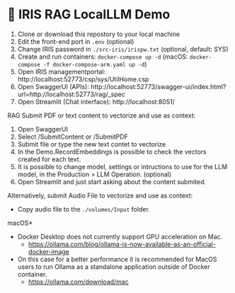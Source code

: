 # 🤖 IRIS RAG LocalLLM Demo 
 1. Clone or download this repostory to your local machine
 2. Edit the front-end port in `.env` (optional)
 3. Change IRIS password in `./src-iris/irispw.txt` (optional, default: SYS)
 4. Create and run containers: `docker-compose up -d` (macOS: `docker-compose -f docker-compose-arm.yaml up -d`)
 5. Open IRIS managementportal: http://localhost:52773/csp/sys/UtilHome.csp
 6. Open SwaggerUI (APIs): http://localhost:52773/swagger-ui/index.html?url=http://localhost:52773/rag/_spec
 7. Open Streamlit (Chat interface): http://localhost:8051/

RAG
 Submit PDF or text content to vectorize and use as context:
 1. Open SwaggerUI
 2. Select /SubmitContent or /SubmitPDF
 3. Submit file or type the new text contet to vectorize
 4. In the Demo.RecordEmbeddings is possible to check the vectors created for each text. 
 5. It is possible to change model, settings or intructions to use for the LLM model, in the Production > LLM Operation. (optional) 
 6. Open Streamlit and just start asking about the content submited.
 
 Alternatively, submit Audio File to vectorize and use as context:
 - Copy audio file to the `./volumes/Input` folder.

macOS*
 - Docker Desktop does not currently support GPU acceleration on Mac.
   - https://ollama.com/blog/ollama-is-now-available-as-an-official-docker-image
 - On this case for a better performance it is recommended for MacOS users to run Ollama as a standalone application outside of Docker container.
   - https://ollama.com/download/mac
